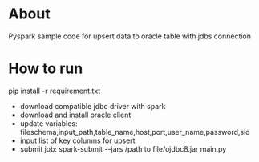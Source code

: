 # About
Pyspark sample code for upsert data to oracle table with jdbs connection

# How to run
pip install -r requirement.txt

- download compatible jdbc driver with spark
- download and install oracle client
- update variables: fileschema,input_path,table_name,host,port,user_name,password,sid
- input list of key columns for upsert
- submit job: spark-submit --jars /path to file/ojdbc8.jar main.py